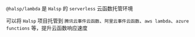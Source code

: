 <!--intro-->

`@halsp/lambda` 是 `Halsp` 的 `serverless` 云函数托管环境

可以将 `Halsp` 项目托管到 `腾讯云事件云函数`、`阿里云事件云函数`、`aws lambda`、`azure functions` 等，提升云函数响应速度

<!--intro-end-->

<!--install-->
